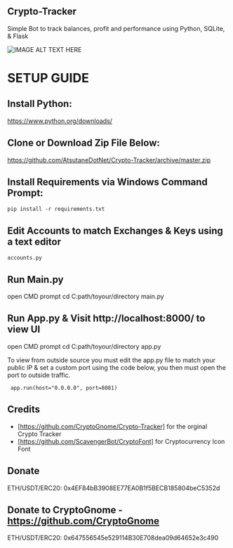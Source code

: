 ## Crypto-Tracker
Simple Bot to track balances, profit and performance using Python, SQLite, &amp; Flask

![IMAGE ALT TEXT HERE](https://atsutanedotnet.files.wordpress.com/2020/11/demo-tracker-2.0.png)

# SETUP GUIDE

## Install Python:

https://www.python.org/downloads/

## Clone or Download Zip File Below:

https://github.com/AtsutaneDotNet/Crypto-Tracker/archive/master.zip

## Install Requirements via Windows Command Prompt:

```pip install -r requirements.txt```

## Edit Accounts to match Exchanges & Keys using a text editor

```accounts.py```

## Run Main.py

open CMD prompt
cd C:path/toyour/directory
main.py

## Run App.py & Visit http://localhost:8000/ to view UI

open CMD prompt
cd C:path/toyour/directory
app.py

To view from outside source you must edit the app.py file to match your public IP & set a custom port using the code below, you then must open the port to outside traffic.

``` app.run(host="0.0.0.0", port=8081)```

## Credits
- [https://github.com/CryptoGnome/Crypto-Tracker] for the orginal Crypto Tracker
- [https://github.com/ScavengerBot/CryptoFont] for Cryptocurrency Icon Font

## Donate
ETH/USDT/ERC20: 0x4EF84bB3908EE77EA0B1f5BECB185804beC5352d

## Donate to CryptoGnome - https://github.com/CryptoGnome
ETH/USDT/ERC20: 0x647556545e529114B30E708dea09d64652e3c490
